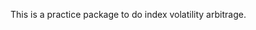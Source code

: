 
<!-- README.md is generated from README.Rmd. Please edit that file -->
This is a practice package to do index volatility arbitrage.
